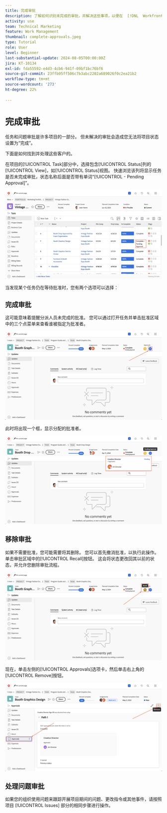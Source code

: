 ```yaml
---
title: 完成审批
description: 了解如何识别未完成的审批，并解决这些事项，以便在  [!DNL  Workfront] 中关闭您的项目。
activity: use
team: Technical Marketing
feature: Work Management
thumbnail: complete-approvals.jpeg
type: Tutorial
role: User
level: Beginner
last-substantial-update: 2024-08-05T00:00:00Z
jira: KT-10134
exl-id: fda55592-e4d3-4cb6-941f-09bf1bc76bf6
source-git-commit: 23ffb95ff506c7b3abc2202a689026f0c2ea21b2
workflow-type: tm+mt
source-wordcount: '273'
ht-degree: 22%

---
```


# 完成审批

任务和问题审批是许多项目的一部分。 但未解决的审批会造成您无法将项目状态设置为“完成”。

下面是如何找到并处理这些客户的。

在项目的[!UICONTROL Task]部分中，选择包含[!UICONTROL Status]列的[!UICONTROL View]，如[!UICONTROL Status]视图。 快速浏览该列将显示任务是否未完成审批，状态名称后面是否带有单词“[!UICONTROL - Pending Approval]”。

![显示未完成审批的项目](assets/pending-approval-1.png)

当发现某个任务仍在等待批准时，您有两个选项可以选择：


## 完成审批

这可能意味着提醒分派人员未完成的批准。 您可以通过打开任务并单击批准区域中的三个点菜单来查看谁被指定为批准者。

![任务显示审批区域](assets/pending-approval-2.png)

此时将出现一个框，显示分配的批准者。

![任务显示已分配的审批者](assets/pending-approval-3.png)


## 移除审批

如果不需要批准，您可能需要将其删除。 您可以首先撤消批准，以执行此操作。 单击审批区域中的[!UICONTROL Recall]按钮。 这会将状态更改回其以前的状态，并允许您删除审批流程。

![显示撤回按钮的任务](assets/pending-approval-5.png)

现在，单击左侧的[!UICONTROL Approvals]选项卡，然后单击右上角的[!UICONTROL Remove]按钮。

![显示删除审批按钮的任务](assets/pending-approval-6.png)

## 处理问题审批

如果您的组织使用问题来跟踪开展项目期间的问题、更改指令或其他事件，请按照项目 [!UICONTROL Issues] 部分的相同步骤进行操作。
